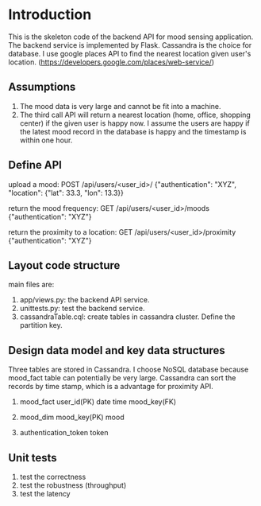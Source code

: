 # Introduction
This is the skeleton code of the backend API for mood sensing application. The backend service is implemented by Flask. Cassandra is the choice for database. I use google places API to find the nearest location given user's location. (https://developers.google.com/places/web-service/)

## Assumptions
1. The mood data is very large and cannot be fit into a machine.
2. The third call API will return a nearest location (home, office, shopping center) if the given user is happy now. I assume the users are happy if the latest mood record in the database is happy and the timestamp is within one hour.

## Define API
upload a mood:
POST /api/users/<user_id>/<mood>
{"authentication": "XYZ", "location": {"lat": 33.3, "lon": 13.3}}

return the mood frequency:
GET /api/users/<user_id>/moods
{"authentication": "XYZ"}

return the proximity to a location:
GET /api/users/<user_id>/proximity
{"authentication": "XYZ"}

## Layout code structure
main files are:
1. app/views.py: the backend API service.
2. unittests.py: test the backend service.
3. cassandraTable.cql: create tables in cassandra cluster. Define the partition key.

## Design data model and key data structures
Three tables are stored in Cassandra. I choose NoSQL database because mood_fact table can potentially be very large. Cassandra can sort the records by time stamp, which is a advantage for proximity API.
1. mood_fact
    user_id(PK)
    date
    time
    mood_key(FK)

2. mood_dim
    mood_key(PK)
    mood

3. authentication_token
    token

## Unit tests
1. test the correctness
2. test the robustness (throughput)
3. test the latency
